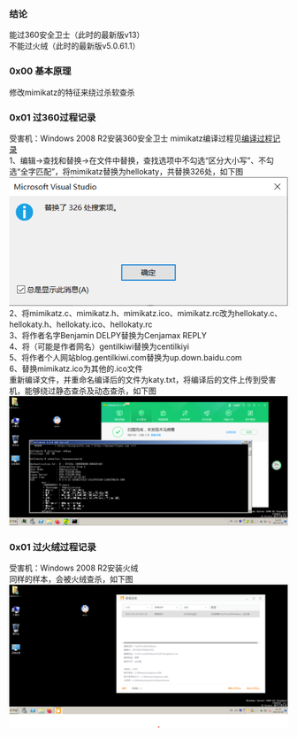### 结论
能过360安全卫士（此时的最新版v13）  
不能过火绒（此时的最新版v5.0.61.1）

### 0x00 基本原理
修改mimikatz的特征来绕过杀软查杀

### 0x01 过360过程记录
受害机：Windows 2008 R2安装360安全卫士
mimikatz编译过程见[编译过程记录](./编译过程记录.md)  
1、编辑->查找和替换->在文件中替换，查找选项中不勾选“区分大小写”、不勾选“全字匹配”，将mimikatz替换为hellokaty，共替换326处，如下图  
![image](./pic/2.png)  
2、将mimikatz.c、mimikatz.h、mimikatz.ico、mimikatz.rc改为hellokaty.c、hellokaty.h、hellokaty.ico、hellokaty.rc  
3、将作者名字Benjamin DELPY替换为Cenjamax REPLY  
4、将（可能是作者网名）gentilkiwi替换为centilkiyi  
5、将作者个人网站blog.gentilkiwi.com替换为up.down.baidu.com  
6、替换mimikatz.ico为其他的.ico文件  
重新编译文件，并重命名编译后的文件为katy.txt，将编译后的文件上传到受害机，能够绕过静态查杀及动态查杀，如下图  
![image](./pic/3.png)  

### 0x01 过火绒过程记录
受害机：Windows 2008 R2安装火绒  
同样的样本，会被火绒查杀，如下图  
![image](./pic/4.png)  
